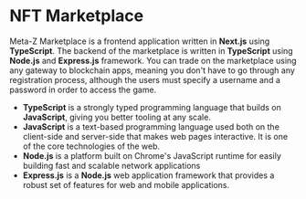 # NFT Marketplace

Meta-Z Marketplace is a frontend application written in **Next.js** using **TypeScript**. The backend of the marketplace is written in **TypeScript** using **Node.js** and **Express.js** framework. You can trade on the marketplace using any gateway to blockchain apps, meaning you don't have to go through any registration process, although the users must specify a username and a password in order to access the game.

* **TypeScript** is a strongly typed programming language that builds on **JavaScript**, giving you better tooling at any scale.
* **JavaScript** is a text-based programming language used both on the client-side and server-side that makes web pages interactive. It is one of the core technologies of the web.
* **Node.js** is a platform built on Chrome's JavaScript runtime for easily building fast and scalable network applications
* **Express.js** is a **Node.js** web application framework that provides a robust set of features for web and mobile applications.
